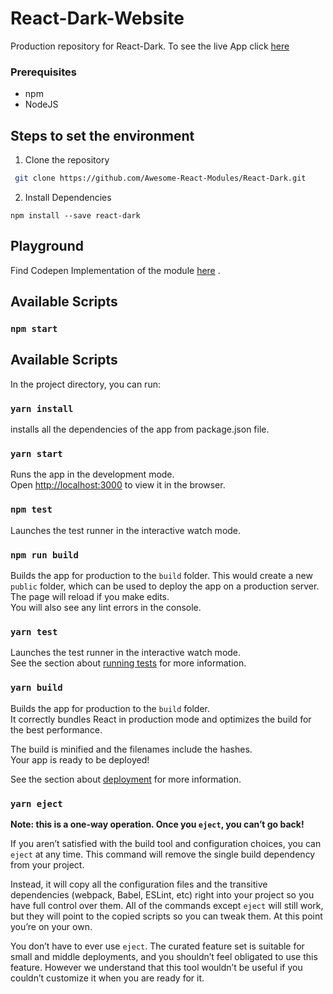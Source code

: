 # React-Dark-Website

Production repository for React-Dark. To see the live App click [here](https://react-dark.netlify.com/)

### Prerequisites
* npm
* NodeJS

## Steps to set the environment
1. Clone the repository
```bash
 git clone https://github.com/Awesome-React-Modules/React-Dark.git
 ```
2. Install Dependencies
```
npm install --save react-dark	
```

## Playground

Find Codepen Implementation of the module [here](https://codepen.io/kuljeet-123/pen/zYGWyoY) .


## Available Scripts

### `npm start`

## Available Scripts

In the project directory, you can run:

### `yarn install`

installs all the dependencies of the app from package.json file. <br />

### `yarn start`

Runs the app in the development mode.<br />
Open [http://localhost:3000](http://localhost:3000) to view it in the browser.


### `npm test`

Launches the test runner in the interactive watch mode.<br />

### `npm run build`

Builds the app for production to the `build` folder. This would create a new `public` folder, which can be used to deploy the app on a production server.
<br />
The page will reload if you make edits.<br />
You will also see any lint errors in the console.

### `yarn test`

Launches the test runner in the interactive watch mode.<br />
See the section about [running tests](https://facebook.github.io/create-react-app/docs/running-tests) for more information.

### `yarn build`

Builds the app for production to the `build` folder.<br />
It correctly bundles React in production mode and optimizes the build for the best performance.

The build is minified and the filenames include the hashes.<br />
Your app is ready to be deployed!

See the section about [deployment](https://facebook.github.io/create-react-app/docs/deployment) for more information.

### `yarn eject`

**Note: this is a one-way operation. Once you `eject`, you can’t go back!**

If you aren’t satisfied with the build tool and configuration choices, you can `eject` at any time. This command will remove the single build dependency from your project.

Instead, it will copy all the configuration files and the transitive dependencies (webpack, Babel, ESLint, etc) right into your project so you have full control over them. All of the commands except `eject` will still work, but they will point to the copied scripts so you can tweak them. At this point you’re on your own.

You don’t have to ever use `eject`. The curated feature set is suitable for small and middle deployments, and you shouldn’t feel obligated to use this feature. However we understand that this tool wouldn’t be useful if you couldn’t customize it when you are ready for it.

